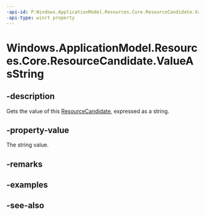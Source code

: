 ```yaml
---
-api-id: P:Windows.ApplicationModel.Resources.Core.ResourceCandidate.ValueAsString
-api-type: winrt property
---
```


<!-- Property syntax
public string ValueAsString { get; }
-->

# Windows.ApplicationModel.Resources.Core.ResourceCandidate.ValueAsString

## -description
Gets the value of this [ResourceCandidate](resourcecandidate.md), expressed as a string.

## -property-value
The string value.

## -remarks

## -examples

## -see-also
